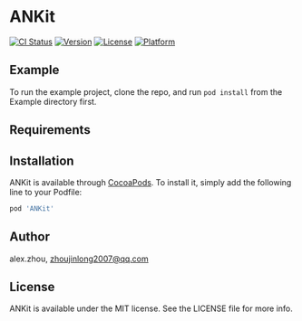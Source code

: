 # ANKit

[![CI Status](https://img.shields.io/travis/alex.zhou/ANKit.svg?style=flat)](https://travis-ci.org/alex.zhou/ANKit)
[![Version](https://img.shields.io/cocoapods/v/ANKit.svg?style=flat)](https://cocoapods.org/pods/ANKit)
[![License](https://img.shields.io/cocoapods/l/ANKit.svg?style=flat)](https://cocoapods.org/pods/ANKit)
[![Platform](https://img.shields.io/cocoapods/p/ANKit.svg?style=flat)](https://cocoapods.org/pods/ANKit)

## Example

To run the example project, clone the repo, and run `pod install` from the Example directory first.

## Requirements

## Installation

ANKit is available through [CocoaPods](https://cocoapods.org). To install
it, simply add the following line to your Podfile:

```ruby
pod 'ANKit'
```

## Author

alex.zhou, zhoujinlong2007@qq.com

## License

ANKit is available under the MIT license. See the LICENSE file for more info.
